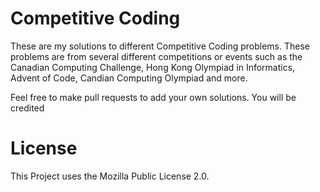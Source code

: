 # Competitive Coding

These are my solutions to different Competitive Coding problems.
These problems are from several different competitions or events such as the Canadian Computing Challenge, Hong Kong Olympiad in Informatics, Advent of Code, Candian Computing Olympiad and more.

Feel free to make pull requests to add your own solutions. You will be credited

# License
This Project uses the Mozilla Public License 2.0.